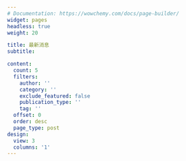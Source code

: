 ```yaml
---
# Documentation: https://wowchemy.com/docs/page-builder/
widget: pages
headless: true
weight: 20

title: 最新消息
subtitle:

content:
  count: 5
  filters:
    author: ''
    category: ''
    exclude_featured: false
    publication_type: ''
    tag: ''
  offset: 0
  order: desc
  page_type: post
design:
  view: 3
  columns: '1'
---
```


